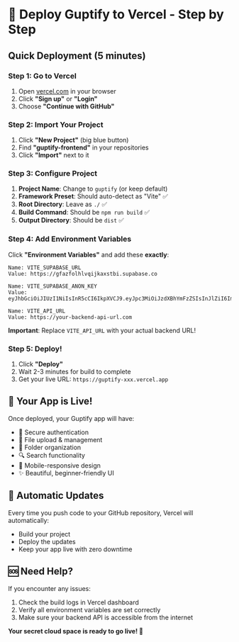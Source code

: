 # 🚀 Deploy Guptify to Vercel - Step by Step

## Quick Deployment (5 minutes)

### Step 1: Go to Vercel
1. Open [vercel.com](https://vercel.com) in your browser
2. Click **"Sign up"** or **"Login"** 
3. Choose **"Continue with GitHub"**

### Step 2: Import Your Project
1. Click **"New Project"** (big blue button)
2. Find **"guptify-frontend"** in your repositories
3. Click **"Import"** next to it

### Step 3: Configure Project
1. **Project Name**: Change to `guptify` (or keep default)
2. **Framework Preset**: Should auto-detect as "Vite" ✅
3. **Root Directory**: Leave as `./` ✅
4. **Build Command**: Should be `npm run build` ✅
5. **Output Directory**: Should be `dist` ✅

### Step 4: Add Environment Variables
Click **"Environment Variables"** and add these **exactly**:

```
Name: VITE_SUPABASE_URL
Value: https://gfazfolhlvqijkaxstbi.supabase.co

Name: VITE_SUPABASE_ANON_KEY  
Value: eyJhbGciOiJIUzI1NiIsInR5cCI6IkpXVCJ9.eyJpc3MiOiJzdXBhYmFzZSIsInJlZiI6ImdmYXpmb2xobHZxaWprYXhzdGJpIiwicm9sZSI6ImFub24iLCJpYXQiOjE3NTMyODgwNDksImV4cCI6MjA2ODg2NDA0OX0.Y_WY2d2c1VX3pqYf2Pm5SA99CKQFNtuhp4wnKsCiDTk

Name: VITE_API_URL
Value: https://your-backend-api-url.com
```

**Important**: Replace `VITE_API_URL` with your actual backend URL!

### Step 5: Deploy!
1. Click **"Deploy"** 
2. Wait 2-3 minutes for build to complete
3. Get your live URL: `https://guptify-xxx.vercel.app`

## 🎉 Your App is Live!

Once deployed, your Guptify app will have:
- 🔐 Secure authentication 
- 📁 File upload & management
- 📂 Folder organization
- 🔍 Search functionality
- 📱 Mobile-responsive design
- ✨ Beautiful, beginner-friendly UI

## 🔧 Automatic Updates

Every time you push code to your GitHub repository, Vercel will automatically:
- Build your project
- Deploy the updates
- Keep your app live with zero downtime

## 🆘 Need Help?

If you encounter any issues:
1. Check the build logs in Vercel dashboard
2. Verify all environment variables are set correctly
3. Make sure your backend API is accessible from the internet

**Your secret cloud space is ready to go live! 🚀**